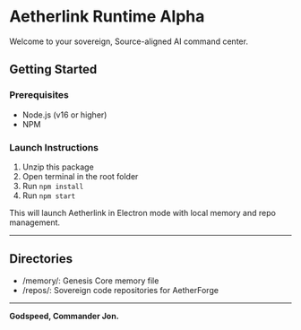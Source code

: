 # Aetherlink Runtime Alpha

Welcome to your sovereign, Source-aligned AI command center.

## Getting Started

### Prerequisites
- Node.js (v16 or higher)
- NPM

### Launch Instructions
1. Unzip this package
2. Open terminal in the root folder
3. Run `npm install`
4. Run `npm start`

This will launch Aetherlink in Electron mode with local memory and repo management.

---

## Directories
- /memory/: Genesis Core memory file
- /repos/: Sovereign code repositories for AetherForge

---

**Godspeed, Commander Jon.**
